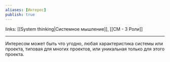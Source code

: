 ```yaml
---
aliases: [Интерес]
publish: true
---
```

links: [[System thinking|Системное мышление]], [[СМ - 3 Роли]] 

---

Интересом может быть что угодно, любая характеристика системы или проекта, типовая для многих проектов, или уникальная только для этого проекта.